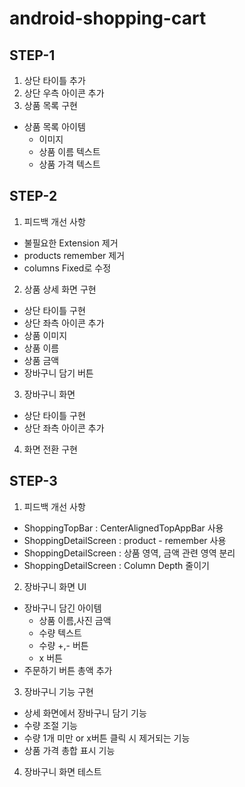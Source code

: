 # android-shopping-cart

## STEP-1
1. 상단 타이틀 추가
2. 상단 우측 아이콘 추가
3. 상품 목록 구현
  - 상품 목록 아이템
    - 이미지
    - 상품 이름 텍스트 
    - 상품 가격 텍스트

## STEP-2
1. 피드백 개선 사항
  - 불필요한 Extension 제거
  - products remember 제거
  - columns Fixed로 수정
2. 상품 상세 화면 구현
  - 상단 타이틀 구현
  - 상단 좌측 아이콘 추가
  - 상품 이미지
  - 상품 이름
  - 상품 금액
  - 장바구니 담기 버튼
3. 장바구니 화면
  - 상단 타이틀 구현
  - 상단 좌측 아이콘 추가
4. 화면 전환 구현

## STEP-3
1. 피드백 개선 사항
  - ShoppingTopBar : CenterAlignedTopAppBar 사용
  - ShoppingDetailScreen : product - remember 사용
  - ShoppingDetailScreen : 상품 영역, 금액 관련 영역 분리
  - ShoppingDetailScreen : Column Depth 줄이기
2. 장바구니 화면 UI
  - 장바구니 담긴 아이템
    - 상품 이름,사진 금액
    - 수량 텍스트
    - 수량 +,- 버튼
    - x 버튼
  - 주문하기 버튼 총액 추가
3. 장바구니 기능 구현
  - 상세 화면에서 장바구니 담기 기능
  - 수량 조절 기능
  - 수량 1개 미만 or x버튼 클릭 시 제거되는 기능
  - 상품 가격 총합 표시 기능
4. 장바구니 화면 테스트

